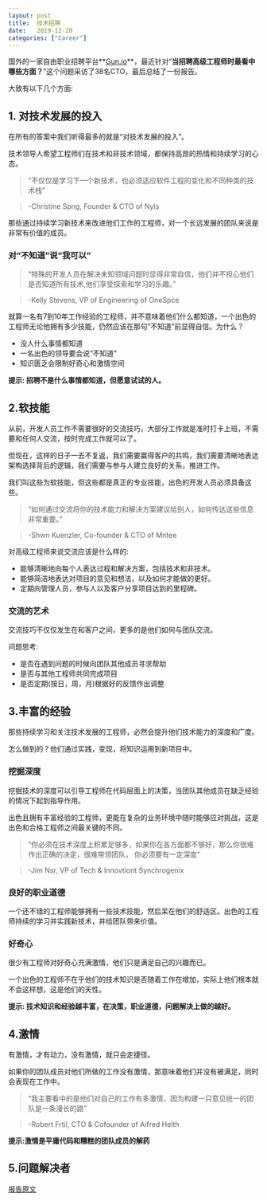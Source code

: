 ```yaml
---
layout: post
title:  技术招聘
date:   2019-12-28
categories: ["Career"]
---
```


国外的一家自由职业招聘平台**[Gun.io](https://www.gun.io/)**，最近针对“**当招聘高级工程师时最看中哪些方面？**”这个问题采访了38名CTO，最后总结了一份报告。

大致有以下几个方面: 

## 1. 对技术发展的投入

在所有的答案中我们听得最多的就是“对技术发展的投入”。

技术领导人希望工程师们在技术和非技术领域，都保持高昂的热情和持续学习的心态。

> “不仅仅是学习下一个新技术，也必须适应软件工程的变化和不同种类的技术栈”

> -Christine Spng, Founder & CTO of Nyls

那些通过持续学习新技术来改进他们工作的工程师，对一个长远发展的团队来说是非常有价值的成员。

### 对“不知道”说“我可以”

> “特殊的开发人员在解决未知领域问题时显得非常自信，他们并不担心他们是否知道所有技术,他们享受探索和学习的乐趣。”

>-Kelly Stevens, VP of Engineering of OneSpce

就算一名有7到10年工作经验的工程师，并不意味着他们什么都知道，一个出色的工程师无论他拥有多少技能，仍然应该在那句“不知道”前显得自信。为什么？

- 没人什么事情都知道
- 一名出色的领导要会说“不知道”
- 知识匮乏会限制好奇心和激情空间

**提示: 招聘不是什么事情都知道，但愿意试试的人。**

## 2.软技能

从前，开发人员工作不需要很好的交流技巧，大部分工作就是准时打卡上班，不需要和任何人交流，按时完成工作就可以了。

但现在，这样的日子一去不复返，我们需要赢得客户的共鸣，我们需要清晰地表达架构选择背后的逻辑，我们需要与参与人建立良好的关系，推进工作。

我们叫这些为软技能，但这些都是真正的专业技能，出色的开发人员必须具备这些。

>“如何通过交流将你的技术能力和解决方案建议给别人，如何传达这些信息非常重要。”

>-Shwn Kuenzler, Co-founder & CTO of Mntee

对高级工程师来说交流应该是什么样的:

- 能够清晰地向每个人表达过程和解决方案，包括技术和非技术。
- 能够简洁地表达对项目的意见和想法，以及如何才能做的更好。
- 定期向管理人员，参与人以及客户分享项目达到的里程碑。

### 交流的艺术

交流技巧不仅仅发生在和客户之间，更多的是他们如何与团队交流。

问题思考:

- 是否在遇到问题的时候向团队其他成员寻求帮助
- 是否与其他工程师共同完成项目
- 是否定期(按日，周，月)根据好的反馈作出调整

## 3.丰富的经验

那些持续学习和关注技术发展的工程师，必然会提升他们技术能力的深度和广度。

怎么做到的？他们通过实践，变现，将知识运用到新项目中。

### 挖掘深度

挖掘技术的深度可以引导工程师在代码层面上的决策，当团队其他成员在缺乏经验的情况下起到指导作用。

出色且拥有丰富经验的工程师，更能在复杂的业务环境中随时能够应对挑战，这是出色和合格工程师之间最关键的不同。

> “你必须在技术深度上积累足够多，如果你在各方面都不够好，那么你很难作出正确的决定，很难带领团队，
> 你必须要有一定深度”

>-Jim Nsr, VP of Tech & Innovtiont Synchrogenix

### 良好的职业道德

一个还不错的工程师能够拥有一些技术技能，然后呆在他们的舒适区。出色的工程师持续的学习并实践新技术，并给团队带来价值。

### 好奇心

很少有工程师对好奇心充满激情，他们只是满足自己的兴趣而已。

一个出色的工程师不在乎他们的技术知识是否随着工作在增加，实际上他们根本就不会这样想，这是他们的天性。

**提示: 技术知识和经验越丰富，在决策，职业道德，问题解决上做的越好。**

## 4.激情

有激情，才有动力，没有激情，就只会走捷径。

如果你的团队成员对他们所做的工作没有激情，那意味着他们并没有被满足，同时会表现在工作中。

> “我主要看中的是他们对自己的工作有多激情，因为构建一只意见统一的团队是一条漫长的路”

>-Robert Frtil, CTO & Cofounder of Aifred Helth

**提示:激情是平庸代码和糟糕的团队成员的解药**

## 5.问题解决者

[报告原文](https://www.gun.io/hubfs/Sales%20Collateral/Heuristics-For-Hiring.pdf)
